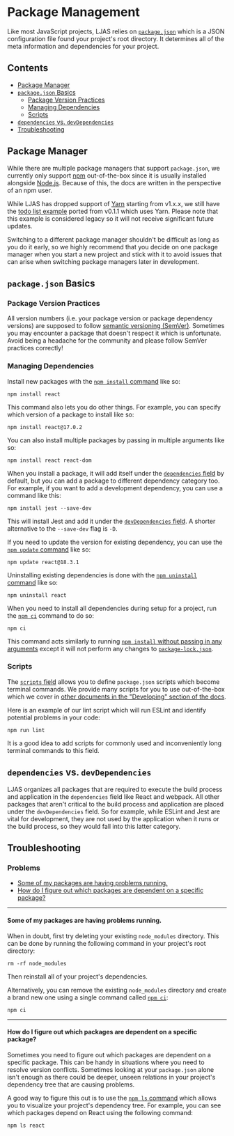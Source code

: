 # Package Management

Like most JavaScript projects, LJAS relies on [`package.json`](https://docs.npmjs.com/cli/v10/configuring-npm/package-json) which is a JSON configuration file found your project's root directory. It determines all of the meta information and dependencies for your project.

## Contents

- [Package Manager](#package-manager)
- [`package.json` Basics](#packagejson-basics)
  - [Package Version Practices](#package-version-practices)
  - [Managing Dependencies](#managing-dependencies)
  - [Scripts](#scripts)
- [`dependencies` vs. `devDependencies`](#dependencies-vs-devdependencies)
- [Troubleshooting](#troubleshooting)

## Package Manager

While there are multiple package managers that support `package.json`, we currently only support [npm](https://npmjs.com) out-of-the-box since it is usually installed alongside [Node.js](https://nodejs.org). Because of this, the docs are written in the perspective of an npm user.

While LJAS has dropped support of [Yarn](https://yarnpkg.com) starting from v1.x.x, we still have the [todo list example](../../examples/todo-list) ported from v0.1.1 which uses Yarn. Please note that this example is considered legacy so it will not receive significant future updates.

Switching to a different package manager shouldn't be difficult as long as you do it early, so we highly recommend that you decide on one package manager when you start a new project and stick with it to avoid issues that can arise when switching package managers later in development.

## `package.json` Basics

### Package Version Practices

All version numbers (i.e. your package version or package dependency versions) are supposed to follow [semantic versioning (SemVer)](https://semver.org). Sometimes you may encounter a package that doesn't respect it which is unfortunate. Avoid being a headache for the community and please follow SemVer practices correctly!

### Managing Dependencies

Install new packages with the [`npm install` command](https://docs.npmjs.com/cli/v6/commands/npm-install) like so:

```console
npm install react
```

This command also lets you do other things. For example, you can specify which version of a package to install like so:

```console
npm install react@17.0.2
```

You can also install multiple packages by passing in multiple arguments like so:

```console
npm install react react-dom
```

When you install a package, it will add itself under the [`dependencies` field](https://docs.npmjs.com/cli/v10/configuring-npm/package-json#dependencies) by default, but you can add a package to different dependency category too. For example, if you want to add a development dependency, you can use a command like this:

```console
npm install jest --save-dev
```

This will install Jest and add it under the [`devDependencies` field](https://docs.npmjs.com/cli/v10/configuring-npm/package-json#devdependencies). A shorter alternative to the `--save-dev` flag is `-D`.

If you need to update the version for existing dependency, you can use the [`npm update` command](https://docs.npmjs.com/cli/v10/commands/npm-update) like so:

```console
npm update react@18.3.1
```

Uninstalling existing dependencies is done with the [`npm uninstall` command](https://docs.npmjs.com/cli/v6/commands/npm-uninstall) like so:

```console
npm uninstall react
```

When you need to install all dependencies during setup for a project, run the [`npm ci`](https://docs.npmjs.com/cli/v10/commands/npm-ci) command to do so:

```console
npm ci
```

This command acts similarly to running [`npm install` without passing in any arguments](https://docs.npmjs.com/cli/v10/commands/npm-install#description) except it will not perform any changes to [`package-lock.json`](https://docs.npmjs.com/cli/v10/configuring-npm/package-lock-json).

### Scripts

The [`scripts` field](https://docs.npmjs.com/cli/v10/configuring-npm/package-json#scripts) allows you to define `package.json` scripts which become terminal commands. We provide many scripts for you to use out-of-the-box which we cover in [other documents in the "Developing" section of the docs](../developing).

Here is an example of our lint script which will run ESLint and identify potential problems in your code:

```console
npm run lint
```

It is a good idea to add scripts for commonly used and inconveniently long terminal commands to this field.

## `dependencies` vs. `devDependencies`

LJAS organizes all packages that are required to execute the build process and application in the `dependencies` field like React and webpack. All other packages that aren't critical to the build process and application are placed under the `devDependencies` field. So for example, while ESLint and Jest are vital for development, they are not used by the application when it runs or the build process, so they would fall into this latter category.

## Troubleshooting

### Problems

- [Some of my packages are having problems running.](#some-of-my-packages-are-having-problems-running)
- [How do I figure out which packages are dependent on a specific package?](#how-do-i-figure-out-which-packages-are-dependent-on-a-specific-package)

---

#### Some of my packages are having problems running.

When in doubt, first try deleting your existing `node_modules` directory. This can be done by running the following command in your project's root directory:

```console
rm -rf node_modules
```

Then reinstall all of your project's dependencies.

Alternatively, you can remove the existing `node_modules` directory and create a brand new one using a single command called [`npm ci`](https://docs.npmjs.com/cli/v10/commands/npm-ci):

```console
npm ci
```

---

#### How do I figure out which packages are dependent on a specific package?

Sometimes you need to figure out which packages are dependent on a specific package. This can be handy in situations where you need to resolve version conflicts. Sometimes looking at your `package.json` alone isn't enough as there could be deeper, unseen relations in your project's dependency tree that are causing problems.

A good way to figure this out is to use the [`npm ls` command](https://docs.npmjs.com/cli/v6/commands/npm-ls) which allows you to visualize your project's dependency tree. For example, you can see which packages depend on React using the following command:

```console
npm ls react
```
